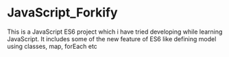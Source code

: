 # JavaScript_Forkify
This is a JavaScript ES6 project which i have tried developing while learning JavaScript. It includes some of the new feature of ES6 like defining model using classes, map, forEach etc
